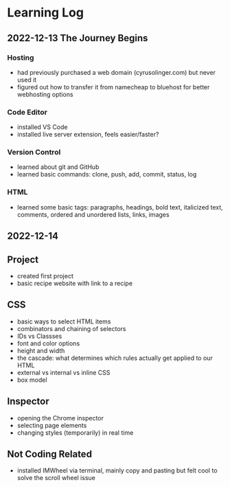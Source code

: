 # Learning Log

## 2022-12-13 The Journey Begins

### Hosting
- had previously purchased a web domain (cyrusolinger.com) but never used it
- figured out how to transfer it from namecheap to bluehost for better webhosting options

### Code Editor
- installed VS Code
- installed live server extension, feels easier/faster?

### Version Control
- learned about git and GitHub
- learned basic commands: clone, push, add, commit, status, log

### HTML
- learned some basic tags: paragraphs, headings, bold text, italicized text, comments, ordered and unordered lists, links, images

## 2022-12-14

## Project
- created first project
- basic recipe website with link to a recipe

## CSS
- basic ways to select HTML items
- combinators and chaining of selectors
- IDs vs Classses
- font and color options
- height and width
- the cascade: what determines which rules actually get applied to our HTML
- external vs internal vs inline CSS
- box model

## Inspector
- opening the Chrome inspector
- selecting page elements
- changing styles (temporarily) in real time

## Not Coding Related
- installed IMWheel via terminal, mainly copy and pasting but felt cool to solve the scroll wheel issue

